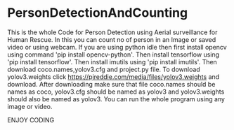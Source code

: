 # PersonDetectionAndCounting
This is the whole Code for Person Detection using Aerial surveillance for Human Rescue. In this you can count no of person in an Image or saved video or using webcam.
If you are using python idle then first install opencv using command 'pip install opencv-python'.
Then install tensorflow using 'pip install tensorflow'.
Then install imutils using 'pip install imutils'.
Then download coco.names,yolov3.cfg and project.py file.
To download yolov3.weights click https://pjreddie.com/media/files/yolov3.weights and download.
After downloading make sure that file coco.names should be names as coco, yolov3.cfg should be named as yolov3 and yolov3.weights should also be named as yolov3.
You can run the whole program using any image or video.

ENJOY CODING
